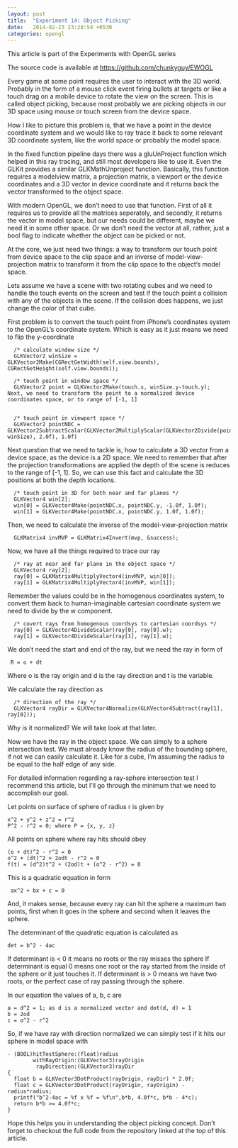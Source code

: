 ```yaml
---
layout: post
title:  "Experiment 14: Object Picking"
date:   2014-02-23 23:28:54 +0530
categories: opengl
---
```


This article is part of the Experiments with OpenGL series

The source code is available at https://github.com/chunkyguy/EWOGL

Every game at some point requires the user to interact with the 3D world. Probably in the form of a mouse click event firing bullets at targets or like a touch drag on a mobile device to rotate the view on the screen. This is called object picking, because most probably we are picking objects in our 3D space using mouse or touch screen from the device space.

How I like to picture this problem is, that we have a point in the device coordinate system and we would like to ray trace it back to some relevant 3D coordinate system, like the world space or probably the model space.

In the fixed function pipeline days there was a gluUnProject function which helped in this ray tracing, and still most developers like to use it. Even the GLKit provides a similar GLKMathUnproject function. Basically, this function requires a modelview matrix, a projection matrix, a viewport or the device coordinates and a 3D vector in device coordinate and it returns back the vector transformed to the object space.

With modern OpenGL, we don’t need to use that function. First of all it requires us to provide all the matrices seperately, and secondly, it returns the vector in model space, but our needs could be different, maybe we need it in some other space. Or we don’t need the vector at all, rather, just a bool flag to indicate whether the object can be picked or not.

At the core, we just need two things: a way to transform our touch point from device space to the clip space and an inverse of model-view-projection matrix to transform it from the clip space to the object’s model space.

Lets assume we have a scene with two rotating cubes and we need to handle the touch events on the screen and test if the touch point a collision with any of the objects in the scene. If the collision does happens, we just change the color of that cube.


First problem is to convert the touch point from iPhone’s coordinates system to the OpenGL’s coordinate system. Which is easy as it just means we need to flip the y-coordinate

``` objc
  /* calculate window size */
  GLKVector2 winSize = GLKVector2Make(CGRectGetWidth(self.view.bounds), CGRectGetHeight(self.view.bounds));

  /* touch point in window space */
  GLKVector2 point = GLKVector2Make(touch.x, winSize.y-touch.y);
Next, we need to transform the point to a normalized device coordinates space, or to range of [-1, 1]


  /* touch point in viewport space */
  GLKVector2 pointNDC = GLKVector2SubtractScalar(GLKVector2MultiplyScalar(GLKVector2Divide(point, winSize), 2.0f), 1.0f)
```

Next question that we need to tackle is, how to calculate a 3D vector from a device space, as the device is a 2D space. We need to remember that after the projection transformations are applied the depth of the scene is reduces to the range of [-1, 1].
So, we can use this fact and calculate the 3D positions at both the depth locations.

``` objc
  /* touch point in 3D for both near and far planes */
  GLKVector4 win[2];
  win[0] = GLKVector4Make(pointNDC.x, pointNDC.y, -1.0f, 1.0f);
  win[1] = GLKVector4Make(pointNDC.x, pointNDC.y, 1.0f, 1.0f);
```

Then, we need to calculate the inverse of the model-view-projection matrix

``` objc
  GLKMatrix4 invMVP = GLKMatrix4Invert(mvp, &success);
```

Now, we have all the things required to trace our ray
``` objc
  /* ray at near and far plane in the object space */
  GLKVector4 ray[2];
  ray[0] = GLKMatrix4MultiplyVector4(invMVP, win[0]);
  ray[1] = GLKMatrix4MultiplyVector4(invMVP, win[1]);
```

Remember the values could be in the homogenous coordinates system, to convert them back to human-imaginable cartesian coordinate system we need to divide by the w component.

``` objc
  /* covert rays from homogenous coordsys to cartesian coordsys */
  ray[0] = GLKVector4DivideScalar(ray[0], ray[0].w);
  ray[1] = GLKVector4DivideScalar(ray[1], ray[1].w);
```

We don’t need the start and end of the ray, but we need the ray in form of

```
 R = o + dt
```

Where o is the ray origin and d is the ray direction and t is the variable.

We calculate the ray direction as
``` objc
  /* direction of the ray */
  GLKVector4 rayDir = GLKVector4Normalize(GLKVector4Subtract(ray[1], ray[0]));
```

Why is it normalized? We will take look at that later.

Now we have the ray in the object space. We can simply to a sphere intersection test. We must already know the radius of the bounding sphere, if not we can easily calculate it. Like for a cube, I’m assuming the radius to be equal to the half edge of any side.

For detailed information regarding a ray-sphere intersection test I recommend this article, but I’ll go through the minimum that we need to accomplish our goal.

Let points on surface of sphere of radius r is given by

```
x^2 + y^2 + z^2 = r^2
P^2 - r^2 = 0; where P = {x, y, z}
```
All points on sphere where ray hits should obey

```
(o + dt)^2 - r^2 = 0
o^2 + (dt)^2 + 2odt - r^2 = 0
f(t) = (d^2)t^2 + (2od)t + (o^2 - r^2) = 0
```

This is a quadratic equation in form

```
 ax^2 + bx + c = 0
```

And, it makes sense, because every ray can hit the sphere a maximum two points, first when it goes in the sphere and second when it leaves the sphere.

The determinant of the quadratic equation is calculated as

```
det = b^2 - 4ac
```

If determinant is < 0 it means no roots or the ray misses the sphere
If determinant is equal 0 means one root or the ray started from the inside of the sphere or it just touches it.
If determinant is > 0 means we have two roots, or the perfect case of ray passing through the sphere.

In our equation the values of a, b, c are

```
a = d^2 = 1; as d is a normalized vector and dot(d, d) = 1
b = 2od
c = o^2 - r^2
```

So, if we have ray with direction normalized we can simply test if it hits our sphere in model space with

``` objc
- (BOOL)hitTestSphere:(float)radius
        withRayOrigin:(GLKVector3)rayOrigin
         rayDirection:(GLKVector3)rayDir
{
  float b = GLKVector3DotProduct(rayOrigin, rayDir) * 2.0f;
  float c = GLKVector3DotProduct(rayOrigin, rayOrigin) - radius*radius;
  printf("b^2-4ac = %f x %f = %f\n",b*b, 4.0f*c, b*b - 4*c);
  return b*b >= 4.0f*c;
}
```

Hope this helps you in understanding the object picking concept. Don’t forget to checkout the full code from the repository linked at the top of this article.
